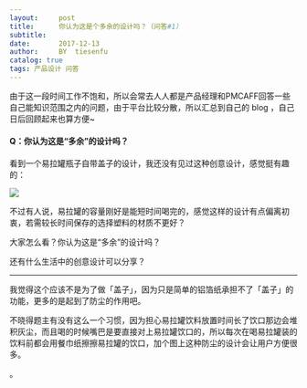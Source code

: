 ```yaml
---
layout:     post
title:      你认为这是个多余的设计吗？（问答#1）
subtitle:   
date:       2017-12-13
author:     BY 	tiesenfu
catalog: true
tags: 产品设计 问答
---
```


由于这一段时间工作不饱和，所以会常去人人都是产品经理和PMCAFF回答一些自己能知识范围之内的问题，由于平台比较分散，所以汇总到自己的 blog ，自己日后回顾起来也算方便~


#### Q：你认为这是“多余”的设计吗？
看到一个易拉罐瓶子自带盖子的设计，我还没有见过这种创意设计，感觉挺有趣的：

![](http://ww1.sinaimg.cn/large/8a8395f4gy1fmf7mtwo2aj20jg08nmxo.jpg)

不过有人说，易拉罐的容量刚好是能短时间喝完的，感觉这样的设计有点偏离初衷，若需较长时间保存的选择塑料的材质不更好？

大家怎么看？你认为这是“多余”的设计吗？

还有什么生活中的创意设计可以分享？


---

我觉得这个应该不是为了做「盖子」，因为只是简单的铝箔纸承担不了「盖子」的功能，更多的是起到了防尘的作用吧。

不晓得题主有没有这么一个习惯，因为担心易拉罐饮料放置时间长了饮口那边会堆积灰尘，而且喝的时候嘴巴是要直接对上易拉罐饮口的，所以每次在喝易拉罐装的饮料前都会用餐巾纸擦擦易拉罐的饮口，加个图上这种防尘的设计会让用户方便很多。


。
